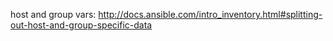host and group vars: http://docs.ansible.com/intro_inventory.html#splitting-out-host-and-group-specific-data
